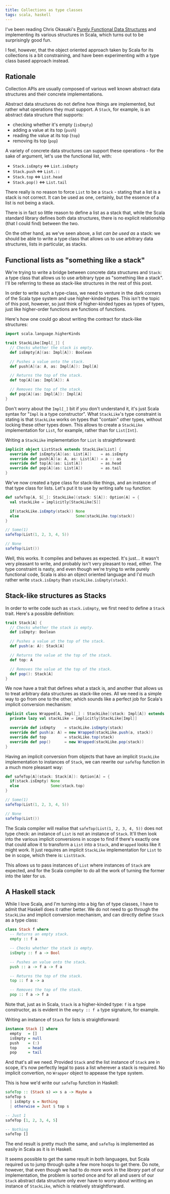 ```yaml
---
title: Collections as type classes
tags: scala, haskell
---
```


I've been reading Chris Okasaki's [Purely Functional Data Structures](http://www.amazon.co.uk/gp/product/B00AKE1V04/ref=s9_simh_gw_p351_d3_i1?pf_rd_m=A3P5ROKL5A1OLE&pf_rd_s=center-2&pf_rd_r=02B6DPVTMCQXB84VAF5F&pf_rd_t=101&pf_rd_p=455344027&pf_rd_i=468294)
and implementing its various structures in Scala, which turns out to be surprisingly good fun.

I feel, however, that the object oriented approach taken by Scala for its collections is a bit constraining, and have
been experimenting with a type class based approach instead.



<!--more-->


## Rationale

Collection APIs are usually composed of various well known abstract data structures and their concrete implementations.

Abstract data structures do not define how things are implemented, but rather what operations they must support. A
`Stack`, for example, is an abstract data structure that supports:

* checking whether it's empty (`isEmpty`)
* adding a value at its top (`push`)
* reading the value at its top (`top`)
* removing its top (`pop`)

A variety of concrete data structures can support these operations - for the sake of argument, let's use the functional
list, with:

* `Stack.isEmpty` $\Leftrightarrow$ `List.isEmpty`
* `Stack.push` $\Leftrightarrow$ `List.::`
* `Stack.top` $\Leftrightarrow$ `List.head`
* `Stack.pop()` $\Leftrightarrow$ `List.tail`

There really is no reason to force `List` to be a `Stack` - stating that a list is a stack is not correct. It can be
used as one, certainly, but the essence of a list is not being a stack.

There is in fact so little reason to define a list as a stack that, while the Scala standard library defines both
data structures, there is no explicit relationship (that I could find) between the two.

On the other hand, as we've seen above, a list _can be used as_ a stack: we should be able to write a type class that
allows us to use arbitrary data structures, lists in particular, as stacks.



## Functional lists as "something like a stack"

We're trying to write a bridge between concrete data structures and `Stack`: a type class that allows us to use
arbitrary type as "something like a stack". I'll be referring to these as stack-like structures in the rest of this
post.

In order to write such a type-class, we need to venture in the dark corners of the Scala type system and use
higher-kinded types. This isn't the topic of this post, however, so just think of higher-kinded types as types of types,
just like higher-order functions are functions of functions.

Here's how one could go about writing the contract for stack-like structures:
```scala
import scala.language.higherKinds

trait StackLike[Impl[_]] {
  // Checks whether the stack is empty.
  def isEmpty[A](as: Impl[A]): Boolean

  // Pushes a value onto the stack.
  def push[A](a: A, as: Impl[A]): Impl[A]

  // Returns the top of the stack.
  def top[A](as: Impl[A]): A

  // Removes the top of the stack.
  def pop[A](as: Impl[A]): Impl[A]
}
```

Don't worry about the `Impl[_]` bit if you don't understand it, it's just Scala syntax for
"`Impl` is a type constructor". What `StackLike`'s type constraint is stating is that `StackLike` works on types that
"contain" other types, without locking these other types down. This allows to create a `StackLike` implementation
for `List`, for example, rather than for `List[Int]`.


Writing a `StackLike` implementation for `List` is straightforward:
```scala
implicit object ListStack extends StackLike[List] {
  override def isEmpty[A](as: List[A])    = as.isEmpty
  override def push[A](a: A, as: List[A]) = a :: as
  override def top[A](as: List[A])        = as.head
  override def pop[A](as: List[A])        = as.tail
}
```

We've now created a type class for stack-like things, and an instance of that type class for lists. Let's put it to use
by writing safe `top` function:
```scala
def safeTop[A, S[_]: StackLike](stack: S[A]): Option[A] = {
  val stackLike = implicitly[StackLike[S]]

  if(stackLike.isEmpty(stack)) None
  else                         Some(stackLike.top(stack))
}

// Some(1)
safeTop(List(1, 2, 3, 4, 5))

// None
safeTop(List())
```

Well, this works. It compiles and behaves as expected. It's just... it wasn't very pleasant to write, and probably isn't
very pleasant to read, either. The type constraint is nasty, and even though we're trying to write purely functional
code, Scala is also an object oriented language and I'd much rather write `stack.isEmpty` than
`stackLike.isEmpty(stack)`.



## Stack-like structures as Stacks

In order to write code such as `stack.isEmpty`, we first need to define a `Stack` trait. Here's a possible definition:
```scala
trait Stack[A] {
  // Checks whether the stack is empty.
  def isEmpty: Boolean

  // Pushes a value at the top of the stack.
  def push(a: A): Stack[A]

  // Returns the value at the top of the stack.
  def top: A

  // Removes the value at the top of the stack.
  def pop(): Stack[A]
}
```

We now have a trait that defines what a stack is, and another that allows us to treat arbitrary data structures as
stack-like ones. All we need is a simple way to go from one to the other, which sounds like a perfect job for
Scala's implicit conversion mechanism:

```scala
implicit class Wrapped[A, Impl[_] : StackLike](stack: Impl[A]) extends Stack[A] {
  private lazy val stackLike = implicitly[StackLike[Impl]]

  override def isEmpty    = stackLike.isEmpty(stack)
  override def push(a: A) = new Wrapped(stackLike.push(a, stack))
  override def top        = stackLike.top(stack)
  override def pop()      = new Wrapped(stackLike.pop(stack))
}
```

Having an implicit conversion from objects that have an implicit `StackLike` implementation to instances
of `Stack`, we can rewrite our `safeTop` function in a much more pleasant way:
```scala
def safeTop[A](stack: Stack[A]): Option[A] = {
  if(stack.isEmpty) None
  else              Some(stack.top)
}

// Some(1)
safeTop(List(1, 2, 3, 4, 5))

// None
safeTop(List())
```

The Scala compiler will realise that `safeTop(List(1, 2, 3, 4, 5))` does not type check: an instance of `List` is not
an instance of `Stack`. It'll then look into the various implicit conversions in scope to find if there's exactly one
that could allow it to transform a `List` into a `Stack`, and `Wrapped` looks like it might work. It just requires an
implicit `StackLike` implementation for `List` to be in scope, which there is: `ListStack`.

This allows us to pass instances of `List` where instances of `Stack` are expected, and for the Scala compiler to do all
the work of turning the former into the later for us.


## A Haskell stack

While I love Scala, and I'm turning into a big fan of type classes, I have to admit that Haskell does it rather better.
We do not need to go through the `StackLike` and implicit conversion mechanism, and can directly define `Stack` as a
type class:

```haskell
class Stack f where
  -- Returns an empty stack.
  empty :: f a

  -- Checks whether the stack is empty.
  isEmpty :: f a -> Bool

  -- Pushes an value onto the stack.
  push :: a -> f a -> f a

  -- Returns the top of the stack.
  top :: f a -> a

  -- Removes the top of the stack.
  pop :: f a -> f a
```

Note that, just as in Scala, `Stack` is a higher-kinded type: `f` is a type constructor, as is evident in the
`empty :: f a` type signature, for example.

Writing an instance of `Stack` for lists is straightforward:
```haskell
instance Stack [] where
  empty   = []
  isEmpty = null
  push    = (:)
  top     = head
  pop     = tail
```

And that's all we need. Provided `Stack` and the list instance of `Stack` are in scope, it's now perfectly legal to
pass a list wherever a stack is required. No implicit convertion, no `Wrapper` object to appease the type system.

This is how we'd write our `safeTop` function in Haskell:
```haskell
safeTop :: (Stack s) => s a -> Maybe a
safeTop s
  | isEmpty s = Nothing
  | otherwise = Just $ top s

-- Just 1
safeTop [1, 2, 3, 4, 5]

-- Nothing
safeTop []
```

The end result is pretty much the same, and `safeTop` is implemented as easily in Scala as it is in Haskell.

It seems possible to get the same result in both languages, but Scala required us to jump through quite a few more hoops
to get there. Do note, however, that even though we had to do more work in the *library* part of our implementation, the
problem is sorted once and for all and users of our `Stack` abstract data structure only ever have to worry about
writting an instance of `StackLike`, which is relatively straightforward.

